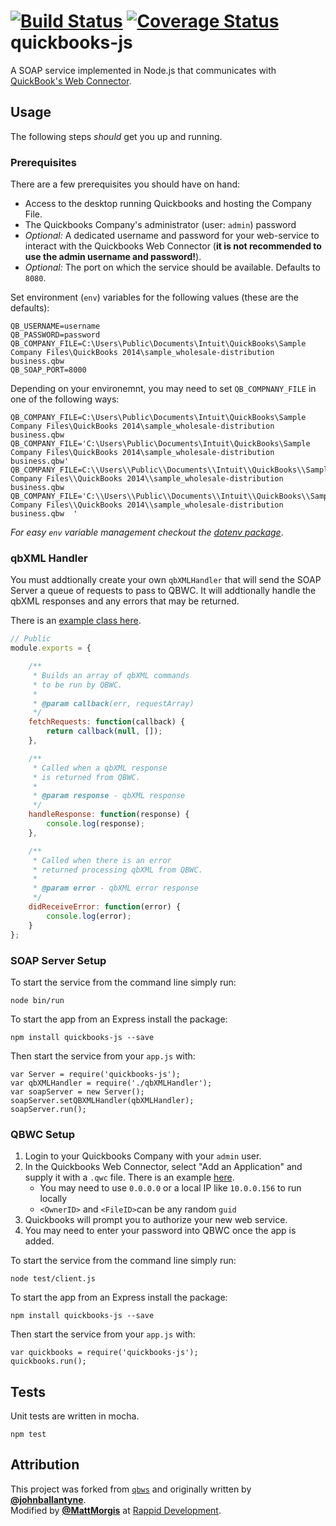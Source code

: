 [![Build Status](https://travis-ci.org/RappidDevelopment/quickbooks-js.svg?branch=mm%2Fenhancement%2F%2312%2FqbXML-Handler)](https://travis-ci.org/RappidDevelopment/quickbooks-js)
[![Coverage Status](https://coveralls.io/repos/github/RappidDevelopment/quickbooks-js/badge.svg?branch=mm%2Fenhancement%2F%239%2Fasynchronous-support)](https://coveralls.io/github/RappidDevelopment/quickbooks-js?branch=mm%2Fenhancement%2F%239%2Fasynchronous-support)  
quickbooks-js
======
A SOAP service implemented in Node.js that communicates with [QuickBook's Web Connector](https://developer.intuit.com/docs/0200_quickbooks_desktop/0400_tools/web_connector).

## Usage 
The following steps _should_ get you up and running. 

### Prerequisites
There are a few prerequisites you should have on hand:  
*  Access to the desktop running Quickbooks and hosting the Company File.  
*  The Quickbooks Company's administrator (user: `admin`) password   
*  _Optional:_ A dedicated username and password for your web-service to interact with the Quickbooks Web Connector (**it is not recommended to use the admin username and password!**).  
*  _Optional:_ The port on which the service should be available. Defaults to `8080`.

Set environment (`env`) variables for the following values (these are the defaults):  
```
QB_USERNAME=username
QB_PASSWORD=password  
QB_COMPANY_FILE=C:\Users\Public\Documents\Intuit\QuickBooks\Sample Company Files\QuickBooks 2014\sample_wholesale-distribution business.qbw  
QB_SOAP_PORT=8000  
```  

Depending on your environemnt, you may need to set `QB_COMPNANY_FILE` in one of the following ways:
```
QB_COMPANY_FILE=C:\Users\Public\Documents\Intuit\QuickBooks\Sample Company Files\QuickBooks 2014\sample_wholesale-distribution business.qbw  
QB_COMPANY_FILE='C:\Users\Public\Documents\Intuit\QuickBooks\Sample Company Files\QuickBooks 2014\sample_wholesale-distribution business.qbw'
QB_COMPANY_FILE=C:\\Users\\Public\\Documents\\Intuit\\QuickBooks\\Sample Company Files\\QuickBooks 2014\\sample_wholesale-distribution business.qbw  
QB_COMPANY_FILE='C:\\Users\\Public\\Documents\\Intuit\\QuickBooks\\Sample Company Files\\QuickBooks 2014\\sample_wholesale-distribution business.qbw  '
```
_For easy `env` variable management checkout the [dotenv package](https://www.npmjs.com/package/dotenv)_.

### qbXML Handler
You must addtionally create your own `qbXMLHandler` that will send the SOAP Server a queue of requests to pass to QBWC. It will addtionally handle the qbXML responses and any errors that may be returned. 

There is an [example class here](https://github.com/RappidDevelopment/quickbooks-js/blob/master/bin/qbXMLHandler/index.js).

```javascript
// Public
module.exports = {

    /**
     * Builds an array of qbXML commands
     * to be run by QBWC.
     *
     * @param callback(err, requestArray)
     */
    fetchRequests: function(callback) {
        return callback(null, []);
    },

    /**
     * Called when a qbXML response
     * is returned from QBWC.
     *
     * @param response - qbXML response
     */
    handleResponse: function(response) {
        console.log(response);
    },

    /**
     * Called when there is an error
     * returned processing qbXML from QBWC.
     *
     * @param error - qbXML error response
     */
    didReceiveError: function(error) {
        console.log(error);
    }
};
```

### SOAP Server Setup
To start the service from the command line simply run:  
``` 
node bin/run
```

To start the app from an Express install the package:  
```
npm install quickbooks-js --save  
```
Then start the service from your `app.js` with:  
```
var Server = require('quickbooks-js');  
var qbXMLHandler = require('./qbXMLHandler');
var soapServer = new Server();
soapServer.setQBXMLHandler(qbXMLHandler);
soapServer.run();
```
### QBWC Setup
1. Login to your Quickbooks Company with your `admin` user.
2. In the Quickbooks Web Connector, select "Add an Application" and supply it with a `.qwc` file. There is an example [here](https://github.com/RappidDevelopment/quickbooks-js/blob/master/test/app.qwc). 
    * You may need to use `0.0.0.0` or a local IP like `10.0.0.156` to run locally
    * `<OwnerID>` and `<FileID>`can be any random `guid`
3. Quickbooks will prompt you to authorize your new web service.
4. You may need to enter your password into QBWC once the app is added.

To start the service from the command line simply run:  
``` 
node test/client.js
```

To start the app from an Express install the package:  
```
npm install quickbooks-js --save  
```
Then start the service from your `app.js` with:  
```
var quickbooks = require('quickbooks-js');  
quickbooks.run();  
```
## Tests 
Unit tests are written in mocha.
```
npm test
```
## Attribution  
This project was forked from [`qbws`](https://github.com/johnballantyne/qbws/tree/975f2eb4b827de787a43ae3e69d025e1cb91523a) and originally written by [**@johnballantyne**](https://github.com/johnballantyne).  
Modified by [**@MattMorgis**](https://github.com/MattMorgis) at [Rappid Development](http://rappiddevelopment.com).
